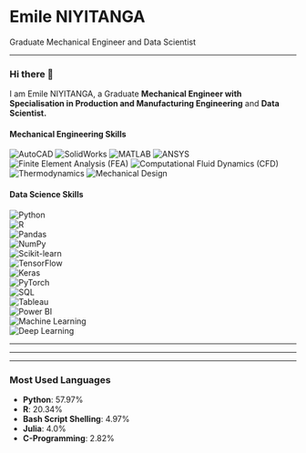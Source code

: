 # Emile NIYITANGA
Graduate Mechanical Engineer and Data Scientist

---

### Hi there 👋
I am Emile NIYITANGA, a Graduate **Mechanical Engineer with Specialisation in Production and Manufacturing Engineering** and **Data Scientist.**

#### **Mechanical Engineering Skills**  
![AutoCAD](https://img.shields.io/badge/-AutoCAD-blue?style=flat-square&logo=autodesk&logoColor=white) ![SolidWorks](https://img.shields.io/badge/-SolidWorks-red?style=flat-square&logoColor=white) ![MATLAB](https://img.shields.io/badge/-MATLAB-orange?style=flat-square&logo=mathworks&logoColor=white) ![ANSYS](https://img.shields.io/badge/-ANSYS-green?style=flat-square) ![Finite Element Analysis (FEA)](https://img.shields.io/badge/-FEA-blue?style=flat-square) ![Computational Fluid Dynamics (CFD)](https://img.shields.io/badge/-CFD-lightblue?style=flat-square) ![Thermodynamics](https://img.shields.io/badge/-Thermodynamics-purple?style=flat-square) ![Mechanical Design](https://img.shields.io/badge/-Mechanical%20Design-orange?style=flat-square)



#### **Data Science Skills**  
![Python](https://img.shields.io/badge/-Python-blue?style=flat-square&logo=python&logoColor=white)  
![R](https://img.shields.io/badge/-R-blue?style=flat-square&logo=r&logoColor=white)  
![Pandas](https://img.shields.io/badge/-Pandas-green?style=flat-square&logo=pandas&logoColor=white)  
![NumPy](https://img.shields.io/badge/-NumPy-blue?style=flat-square&logo=numpy&logoColor=white)  
![Scikit-learn](https://img.shields.io/badge/-Scikit--learn-orange?style=flat-square&logo=scikitlearn&logoColor=white)  
![TensorFlow](https://img.shields.io/badge/-TensorFlow-orange?style=flat-square&logo=tensorflow&logoColor=white)  
![Keras](https://img.shields.io/badge/-Keras-red?style=flat-square&logo=keras&logoColor=white)  
![PyTorch](https://img.shields.io/badge/-PyTorch-lightblue?style=flat-square&logo=pytorch&logoColor=white)  
![SQL](https://img.shields.io/badge/-SQL-blue?style=flat-square&logo=postgresql&logoColor=white)  
![Tableau](https://img.shields.io/badge/-Tableau-purple?style=flat-square&logo=tableau&logoColor=white)  
![Power BI](https://img.shields.io/badge/-Power%20BI-yellow?style=flat-square&logo=powerbi&logoColor=white)  
![Machine Learning](https://img.shields.io/badge/-Machine%20Learning-green?style=flat-square)  
![Deep Learning](https://img.shields.io/badge/-Deep%20Learning-blue?style=flat-square)  

---

---


---

### Most Used Languages
- **Python**: 57.97%  
- **R**: 20.34%  
- **Bash Script Shelling**: 4.97%  
- **Julia**: 4.0%  
- **C-Programming**: 2.82%  

